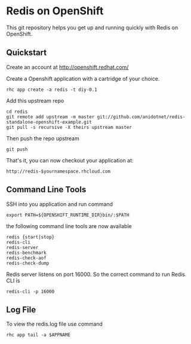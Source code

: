Redis on OpenShift
==================

This git repository helps you get up and running quickly with Redis on OpenShift.


Quickstart
----------------------------

Create an account at http://openshift.redhat.com/

Create a Openshift application with a cartridge of your choice.

    rhc app create -a redis -t diy-0.1

Add this upstream repo

    cd redis
    git remote add upstream -m master git://github.com/anidotnet/redis-standalone-openshift-example.git
    git pull -s recursive -X theirs upstream master
    
Then push the repo upstream

    git push

That's it, you can now checkout your application at:

    http://redis-$yournamespace.rhcloud.com


Command Line Tools
----------------------------

SSH into you application and run command

    export PATH=${OPENSHIFT_RUNTIME_DIR}bin/:$PATH

the following command line tools are now available

    redis {start|stop}
    redis-cli
    redis-server
    redis-benchmark
    redis-check-aof
    redis-check-dump

Redis server listens on port 16000. So the correct command to run Redis CLI is

    redis-cli -p 16000


Log File
----------------------------

To view the redis.log file use command

    rhc app tail -a $APPNAME

